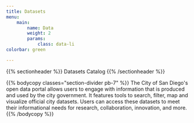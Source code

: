 ```yaml
---
title: Datasets
menu:
    main:
        name: Data
        weight: 2
        params:
            class: data-li
colorbar: green

---
```


{{% sectionheader %}} Datasets Catalog {{% /sectionheader %}}

{{% bodycopy classes="section-divider pb-7" %}} The City of San Diego's open data portal allows users to engage with information that is produced and used by the city government. It features tools to search, filter, map and visualize official city datasets. Users can access these datasets to meet their informational needs for research, collaboration, innovation, and more. {{% /bodycopy %}}
